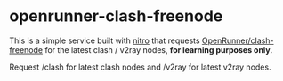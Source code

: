 # openrunner-clash-freenode

This is a simple service built with [nitro](https://nitro.unjs.io/) that requests [OpenRunner/clash-freenode](https://github.com/OpenRunner/clash-freenode) for the latest clash / v2ray nodes, **for learning purposes only**.

Request /clash for latest clash nodes and /v2ray for latest v2ray nodes.
